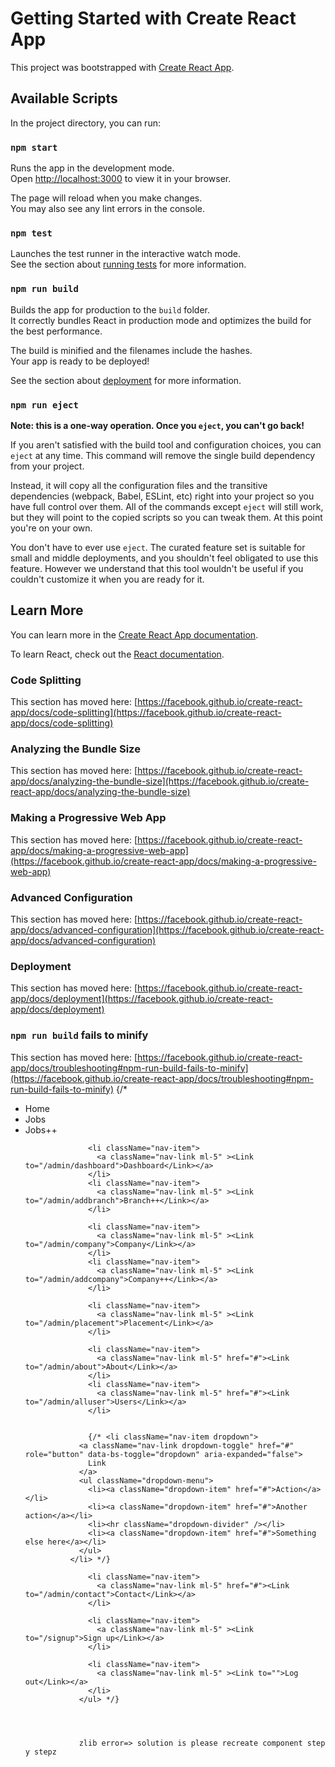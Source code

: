 # Getting Started with Create React App

<!-- object iD send  -->

This project was bootstrapped with [Create React App](https://github.com/facebook/create-react-app).

## Available Scripts

In the project directory, you can run:

### `npm start`

Runs the app in the development mode.\
Open [http://localhost:3000](http://localhost:3000) to view it in your browser.

The page will reload when you make changes.\
You may also see any lint errors in the console.

### `npm test`

Launches the test runner in the interactive watch mode.\
See the section about [running tests](https://facebook.github.io/create-react-app/docs/running-tests) for more information.

### `npm run build`

Builds the app for production to the `build` folder.\
It correctly bundles React in production mode and optimizes the build for the best performance.

The build is minified and the filenames include the hashes.\
Your app is ready to be deployed!

See the section about [deployment](https://facebook.github.io/create-react-app/docs/deployment) for more information.

### `npm run eject`

**Note: this is a one-way operation. Once you `eject`, you can't go back!**

If you aren't satisfied with the build tool and configuration choices, you can `eject` at any time. This command will remove the single build dependency from your project.

Instead, it will copy all the configuration files and the transitive dependencies (webpack, Babel, ESLint, etc) right into your project so you have full control over them. All of the commands except `eject` will still work, but they will point to the copied scripts so you can tweak them. At this point you're on your own.

You don't have to ever use `eject`. The curated feature set is suitable for small and middle deployments, and you shouldn't feel obligated to use this feature. However we understand that this tool wouldn't be useful if you couldn't customize it when you are ready for it.

## Learn More

You can learn more in the [Create React App documentation](https://facebook.github.io/create-react-app/docs/getting-started).

To learn React, check out the [React documentation](https://reactjs.org/).

### Code Splitting

This section has moved here: [https://facebook.github.io/create-react-app/docs/code-splitting](https://facebook.github.io/create-react-app/docs/code-splitting)

### Analyzing the Bundle Size

This section has moved here: [https://facebook.github.io/create-react-app/docs/analyzing-the-bundle-size](https://facebook.github.io/create-react-app/docs/analyzing-the-bundle-size)

### Making a Progressive Web App

This section has moved here: [https://facebook.github.io/create-react-app/docs/making-a-progressive-web-app](https://facebook.github.io/create-react-app/docs/making-a-progressive-web-app)

### Advanced Configuration

This section has moved here: [https://facebook.github.io/create-react-app/docs/advanced-configuration](https://facebook.github.io/create-react-app/docs/advanced-configuration)

### Deployment

This section has moved here: [https://facebook.github.io/create-react-app/docs/deployment](https://facebook.github.io/create-react-app/docs/deployment)

### `npm run build` fails to minify

This section has moved here: [https://facebook.github.io/create-react-app/docs/troubleshooting#npm-run-build-fails-to-minify](https://facebook.github.io/create-react-app/docs/troubleshooting#npm-run-build-fails-to-minify)
                {/* <ul className="navbar-nav">
                  <li className="nav-item">
                    <a className="nav-link ml-5 active" aria-current="page"><Link to="/admin">Home</Link></a>
                  </li>
                  <li className="nav-item">
                    <a className="nav-link ml-5" ><Link to="/admin/jobs">Jobs</Link></a>
                  </li>
                  <li className="nav-item">
                    <a className="nav-link ml-5" ><Link to="/admin/addjobs">Jobs++</Link></a>
                  </li>

                  <li className="nav-item">
                    <a className="nav-link ml-5" ><Link to="/admin/dashboard">Dashboard</Link></a>
                  </li>
                  <li className="nav-item">
                    <a className="nav-link ml-5" ><Link to="/admin/addbranch">Branch++</Link></a>
                  </li>

                  <li className="nav-item">
                    <a className="nav-link ml-5" ><Link to="/admin/company">Company</Link></a>
                  </li>
                  <li className="nav-item">
                    <a className="nav-link ml-5" ><Link to="/admin/addcompany">Company++</Link></a>
                  </li>

                  <li className="nav-item">
                    <a className="nav-link ml-5" ><Link to="/admin/placement">Placement</Link></a>
                  </li>

                  <li className="nav-item">
                    <a className="nav-link ml-5" href="#"><Link to="/admin/about">About</Link></a>
                  </li>
                  <li className="nav-item">
                    <a className="nav-link ml-5" href="#"><Link to="/admin/alluser">Users</Link></a>
                  </li>


                  {/* <li className="nav-item dropdown">
                <a className="nav-link dropdown-toggle" href="#" role="button" data-bs-toggle="dropdown" aria-expanded="false">
                  Link
                </a>
                <ul className="dropdown-menu">
                  <li><a className="dropdown-item" href="#">Action</a></li>
                  <li><a className="dropdown-item" href="#">Another action</a></li>
                  <li><hr className="dropdown-divider" /></li>
                  <li><a className="dropdown-item" href="#">Something else here</a></li>
                </ul>
              </li> */}

                  <li className="nav-item">
                    <a className="nav-link ml-5" href="#"><Link to="/admin/contact">Contact</Link></a>
                  </li>

                  <li className="nav-item">
                    <a className="nav-link ml-5" ><Link to="/signup">Sign up</Link></a>
                  </li>

                  <li className="nav-item">
                    <a className="nav-link ml-5" ><Link to="">Log out</Link></a>
                  </li>
                </ul> */}




                zlib error=> solution is please recreate component step y stepz
